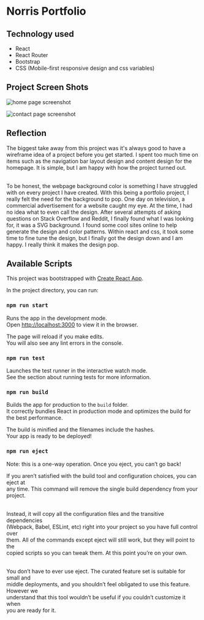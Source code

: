
# Norris Portfolio


## Technology used
- React
- React Router
- Bootstrap
- CSS (Mobile-first responsive design and css variables)


## Project Screen Shots

![home page screenshot](src/Assets/SH_Home.jpg)

![contact page screenshot](src/Assets/SH_contact.jpg)



## Reflection

The biggest take away from this project was it's always good to have a wireframe idea of a project before you get started. I spent too much time on items such as the navigation bar layout design and content design for the homepage. It is simple, but I am happy with how the project turned out.   
<br />

To be honest, the webpage background color is something I have struggled with on every project I have created. With this being a portfolio project, I really felt the need for the background to pop. One day on television, a commercial advertisement for a website caught my eye. At the time, I had no idea what to even call the design. After several attempts of asking questions on Stack Overflow and Reddit, I finally found what I was looking for, it was a SVG background. I found some cool sites online to help generate the design and color patterns. Within react and css, it took some time to fine tune the design, but I finally got the design down and I am happy. I really think it makes the design pop. 
<br />




## Available Scripts
This project was bootstrapped with [Create React App](https://github.com/facebook/create-react-app).


In the project directory, you can run:

### `npm run start`

Runs the app in the development mode.<br />
Open [http://localhost:3000](http://localhost:3000) to view it in the browser.

The page will reload if you make edits.<br />
You will also see any lint errors in the console.

### `npm run test`
Launches the test runner in the interactive watch mode.<br />
See the section about running tests for more information.


### `npm run build`

Builds the app for production to the `build` folder.<br />
It correctly bundles React in production mode and optimizes the build for the best performance.

The build is minified and the filenames include the hashes.<br />
Your app is ready to be deployed!

### `npm run eject`


Note: this is a one-way operation. Once you eject, you can’t go back!<br />

If you aren’t satisfied with the build tool and configuration choices, you can eject at<br /> any time. This command will remove the single build dependency from your project.<br /><br />

Instead, it will copy all the configuration files and the transitive dependencies<br /> (Webpack, Babel, ESLint, etc) right into your project so you have full control over <br />them. All of the commands except eject will still work, but they will point to the<br /> copied scripts so you can tweak them. At this point you’re on your own.<br /><br />

You don’t have to ever use eject. The curated feature set is suitable for small and<br /> middle deployments, and you shouldn’t feel obligated to use this feature. However we<br /> understand that this tool wouldn’t be useful if you couldn’t customize it when<br /> you are ready for it.<br /><br />

